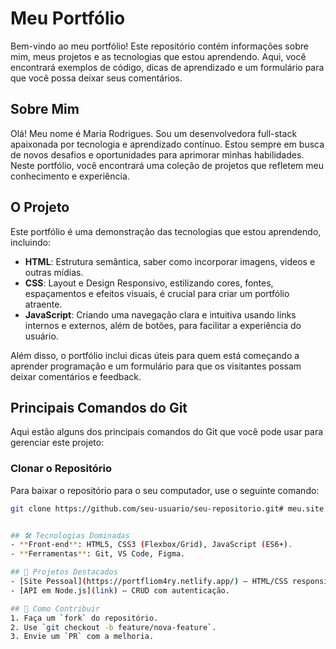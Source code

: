 ﻿# Meu Portfólio

Bem-vindo ao meu portfólio! Este repositório contém informações sobre mim, meus projetos e as tecnologias que estou aprendendo. Aqui, você encontrará exemplos de código, dicas de aprendizado e um formulário para que você possa deixar seus comentários.

## Sobre Mim

Olá! Meu nome é Maria Rodrigues. Sou um desenvolvedora full-stack apaixonada por tecnologia e aprendizado contínuo. Estou sempre em busca de novos desafios e oportunidades para aprimorar minhas habilidades. Neste portfólio, você encontrará uma coleção de projetos que refletem meu conhecimento e experiência.

## O Projeto

Este portfólio é uma demonstração das tecnologias que estou aprendendo, incluindo:

- **HTML**: Estrutura semântica, saber como incorporar imagens, videos e outras mídias.
- **CSS**: Layout e Design Responsivo, estilizando cores, fontes, espaçamentos e efeitos visuais, é crucial para criar um portfólio atraente.
- **JavaScript**:  Criando uma navegação clara e intuitiva usando links internos e externos, além de botões, para facilitar a experiência do usuário.


Além disso, o portfólio inclui dicas úteis para quem está começando a aprender programação e um formulário para que os visitantes possam deixar comentários e feedback.

## Principais Comandos do Git

Aqui estão alguns dos principais comandos do Git que você pode usar para gerenciar este projeto:

### Clonar o Repositório

Para baixar o repositório para o seu computador, use o seguinte comando:

```bash
git clone https://github.com/seu-usuario/seu-repositorio.git# meu.site


## 🛠 Tecnologias Dominadas  
- **Front-end**: HTML5, CSS3 (Flexbox/Grid), JavaScript (ES6+).  
- **Ferramentas**: Git, VS Code, Figma.  

## 🚀 Projetos Destacados  
- [Site Pessoal](https://portfliom4ry.netlify.app/) – HTML/CSS responsivo.  
- [API em Node.js](link) – CRUD com autenticação.  

## 📌 Como Contribuir  
1. Faça um `fork` do repositório.  
2. Use `git checkout -b feature/nova-feature`.  
3. Envie um `PR` com a melhoria.  
